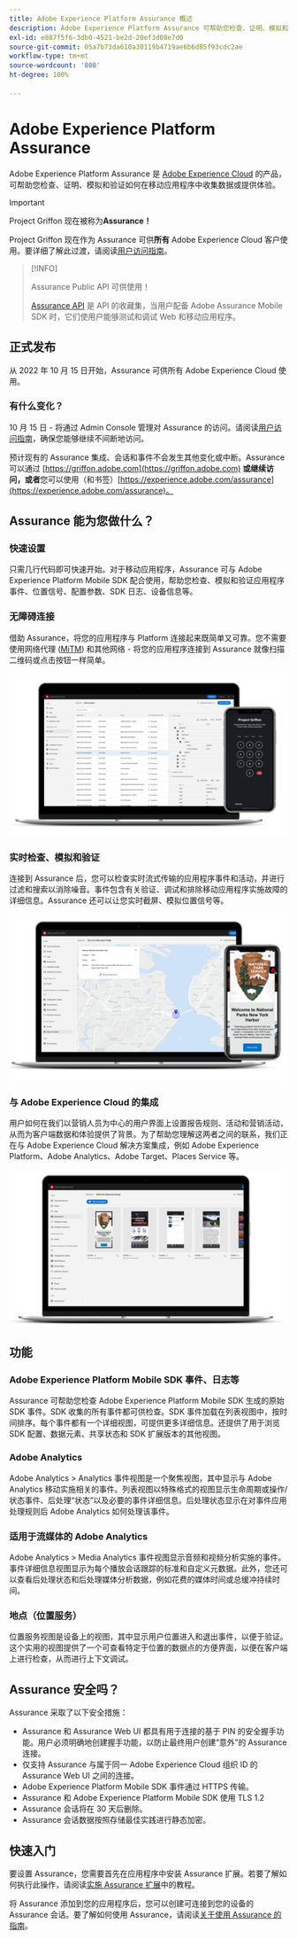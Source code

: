 ```yaml
---
title: Adobe Experience Platform Assurance 概述
description: Adobe Experience Platform Assurance 可帮助您检查、证明、模拟和验证您在移动应用程序中收集数据或提供体验的方式。
exl-id: e887f5f6-3db0-4521-be2d-20ef3d08e7d0
source-git-commit: 05a7b73da610a30119b4719ae6b6d85f93cdc2ae
workflow-type: tm+mt
source-wordcount: '808'
ht-degree: 100%

---
```


# Adobe Experience Platform Assurance

Adobe Experience Platform Assurance 是 [Adobe Experience Cloud](https://www.adobe.com/experience-cloud.html) 的产品，可帮助您检查、证明、模拟和验证如何在移动应用程序中收集数据或提供体验。

>[!IMPORTANT]
>
> Project Griffon 现在被称为&#x200B;**Assurance！**
>
> Project Griffon 现在作为 Assurance 可供&#x200B;**所有** Adobe Experience Cloud 客户使用。要详细了解此过渡，请阅读[用户访问指南](./user-access.md)。

>[!INFO]
>
>Assurance Public API 可供使用！
>
>[Assurance API](https://developer.adobe.com/adobe-assurance-public-apis/) 是 API 的收藏集，当用户配备 Adobe Assurance Mobile SDK 时，它们使用户能够测试和调试 Web 和移动应用程序。

## 正式发布

从 2022 年 10 月 15 日开始，Assurance 可供所有 Adobe Experience Cloud 使用。

### 有什么变化？

10 月 15 日 - 将通过 Admin Console 管理对 Assurance 的访问。请阅读[用户访问指南](./user-access.md)，确保您能够继续不间断地访问。

预计现有的 Assurance 集成、会话和事件不会发生其他变化或中断。Assurance 可以通过 [https://griffon.adobe.com](https://griffon.adobe.com) **或继续访问，或者**&#x200B;您可以使用（和书签）[https://experience.adobe.com/assurance](https://experience.adobe.com/assurance)。

## Assurance 能为您做什么？

### 快速设置

只需几行代码即可快速开始。对于移动应用程序，Assurance 可与 Adobe Experience Platform Mobile SDK 配合使用，帮助您检查、模拟和验证应用程序事件、位置信号、配置参数、SDK 日志、设备信息等。

### 无障碍连接

借助 Assurance，将您的应用程序与 Platform 连接起来既简单又可靠。您不需要使用网络代理 ([MiTM](https://en.wikipedia.org/wiki/Man-in-the-middle_attack)) 和其他网络 - 将您的应用程序连接到 Assurance 就像扫描二维码或点击按钮一样简单。

![](./images/index/no-hassle-connection.png)

### 实时检查、模拟和验证

连接到 Assurance 后，您可以检查实时流式传输的应用程序事件和活动，并进行过滤和搜索以消除噪音。事件包含有关验证、调试和排除移动应用程序实施故障的详细信息。Assurance 还可以让您实时截屏、模拟位置信号等。

![](./images/index/real-time-insepction.png)

### 与 Adobe Experience Cloud 的集成

用户如何在我们以营销人员为中心的用户界面上设置报告规则、活动和营销活动，从而为客户端数据和体验提供了背景。为了帮助您理解这两者之间的联系，我们正在与 Adobe Experience Cloud 解决方案集成，例如 Adobe Experience Platform、Adobe Analytics、Adobe Target、Places Service 等。

![](./images/index/integration.png)

## 功能

### Adobe Experience Platform Mobile SDK 事件、日志等

Assurance 可帮助您检查 Adobe Experience Platform Mobile SDK 生成的原始 SDK 事件。SDK 收集的所有事件都可供检查。SDK 事件加载在列表视图中，按时间排序。每个事件都有一个详细视图，可提供更多详细信息。还提供了用于浏览 SDK 配置、数据元素、共享状态和 SDK 扩展版本的其他视图。

### Adobe Analytics

Adobe Analytics > Analytics 事件视图是一个聚焦视图，其中显示与 Adobe Analytics 移动实施相关的事件。列表视图以特殊格式的视图显示生命周期或操作/状态事件、后处理“状态”以及必要的事件详细信息。后处理状态显示在对事件应用处理规则后 Adobe Analytics 如何处理该事件。

### 适用于流媒体的 Adobe Analytics

Adobe Analytics > Media Analytics 事件视图显示音频和视频分析实施的事件。事件详细信息视图显示为每个播放会话跟踪的标准和自定义元数据。此外，您还可以查看后处理状态和后处理媒体分析数据，例如花费的媒体时间或总缓冲持续时间。

### 地点（位置服务）

位置服务视图是设备上的视图，其中显示用户位置进入和退出事件，以便于验证。这个实用的视图提供了一个可查看特定于位置的数据点的方便界面，以便在客户端上进行检查，从而进行上下文调试。

## Assurance 安全吗？

Assurance 采取了以下安全措施：

* Assurance 和 Assurance Web UI 都具有用于连接的基于 PIN 的安全握手功能。用户必须明确地创建握手功能，以防止最终用户创建“意外”的 Assurance 连接。
* 仅支持 Assurance 与属于同一 Adobe Experience Cloud 组织 ID 的 Assurance Web UI 之间的连接。
* Adobe Experience Platform Mobile SDK 事件通过 HTTPS 传输。
* Assurance 和 Adobe Experience Platform Mobile SDK 使用 TLS 1.2
* Assurance 会话将在 30 天后删除。
* Assurance 会话数据按照存储最佳实践进行静态加密。

## 快速入门

要设置 Assurance，您需要首先在应用程序中安装 Assurance 扩展。若要了解如何执行此操作，请阅读[实施 Assurance 扩展](https://developer.adobe.com/client-sdks/documentation/platform-assurance-sdk/#add-the-aep-assurance-extension-to-your-app)中的教程。

将 Assurance 添加到您的应用程序后，您可以创建可连接到您的设备的 Assurance 会话。要了解如何使用 Assurance，请阅读[关于使用 Assurance 的指南](./tutorials/using-assurance.md)。
